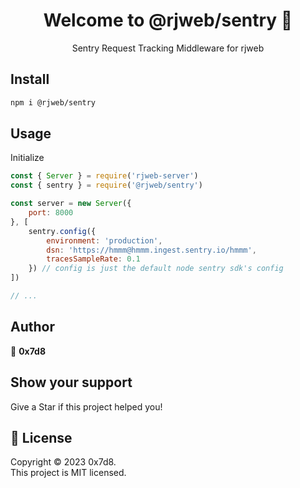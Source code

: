 <h1 align="center">Welcome to @rjweb/sentry 👋</h1>
<div align="center">
  Sentry Request Tracking Middleware for rjweb
</div>

## Install

```sh
npm i @rjweb/sentry
```

## Usage

Initialize
```js
const { Server } = require('rjweb-server')
const { sentry } = require('@rjweb/sentry')

const server = new Server({
	port: 8000
}, [
	sentry.config({
		environment: 'production',
		dsn: 'https://hmmm@hmmm.ingest.sentry.io/hmmm',
		tracesSampleRate: 0.1
	}) // config is just the default node sentry sdk's config
])

// ...
```

## Author

👤 **0x7d8** 

## Show your support

Give a Star if this project helped you!

## 📝 License

Copyright © 2023 0x7d8.<br />
This project is MIT licensed.